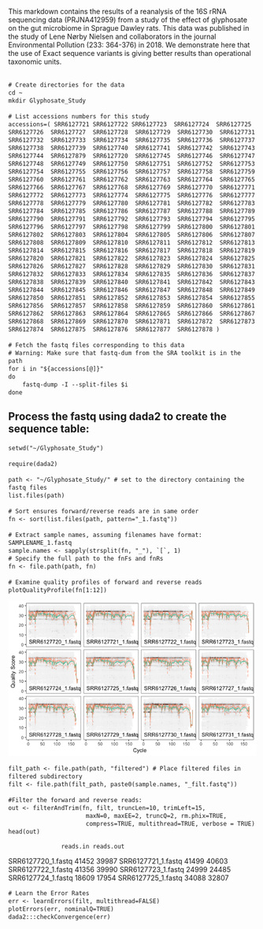This markdown contains the results of a reanalysis of the 16S rRNA sequencing data (PRJNA412959) from a study of the effect of glyphosate on the gut microbiome in Sprague Dawley rats. This data was published in the study of Lene Nørby Nielsen and collaborators in the journal Environmental Pollution (233: 364-376) in 2018. We demonstrate here that the use of Exact sequence variants is giving better results than operational taxonomic units.  

```{bash}

# Create directories for the data
cd ~
mkdir Glyphosate_Study

# List accessions numbers for this study
accessions=( SRR6127721 SRR6127722 SRR6127723  SRR6127724  SRR6127725  SRR6127726  SRR6127727  SRR6127728  SRR6127729  SRR6127730  SRR6127731  SRR6127732  SRR6127733  SRR6127734  SRR6127735  SRR6127736  SRR6127737  SRR6127738  SRR6127739  SRR6127740  SRR6127741  SRR6127742  SRR6127743  SRR6127744  SRR6127879  SRR6127720  SRR6127745  SRR6127746  SRR6127747  SRR6127748  SRR6127749  SRR6127750  SRR6127751  SRR6127752  SRR6127753  SRR6127754  SRR6127755  SRR6127756  SRR6127757  SRR6127758  SRR6127759  SRR6127760  SRR6127761  SRR6127762  SRR6127763  SRR6127764  SRR6127765  SRR6127766  SRR6127767  SRR6127768  SRR6127769  SRR6127770  SRR6127771  SRR6127772  SRR6127773  SRR6127774  SRR6127775  SRR6127776  SRR6127777  SRR6127778  SRR6127779  SRR6127780  SRR6127781  SRR6127782  SRR6127783  SRR6127784  SRR6127785  SRR6127786  SRR6127787  SRR6127788  SRR6127789  SRR6127790  SRR6127791  SRR6127792  SRR6127793  SRR6127794  SRR6127795  SRR6127796  SRR6127797  SRR6127798  SRR6127799  SRR6127800  SRR6127801  SRR6127802  SRR6127803  SRR6127804  SRR6127805  SRR6127806  SRR6127807  SRR6127808  SRR6127809  SRR6127810  SRR6127811  SRR6127812  SRR6127813  SRR6127814  SRR6127815  SRR6127816  SRR6127817  SRR6127818  SRR6127819  SRR6127820  SRR6127821  SRR6127822  SRR6127823  SRR6127824  SRR6127825  SRR6127826  SRR6127827  SRR6127828  SRR6127829  SRR6127830  SRR6127831  SRR6127832  SRR6127833  SRR6127834  SRR6127835  SRR6127836  SRR6127837  SRR6127838  SRR6127839  SRR6127840  SRR6127841  SRR6127842  SRR6127843  SRR6127844  SRR6127845  SRR6127846  SRR6127847  SRR6127848  SRR6127849  SRR6127850  SRR6127851  SRR6127852  SRR6127853  SRR6127854  SRR6127855  SRR6127856  SRR6127857  SRR6127858  SRR6127859  SRR6127860  SRR6127861  SRR6127862  SRR6127863  SRR6127864  SRR6127865  SRR6127866  SRR6127867  SRR6127868  SRR6127869  SRR6127870  SRR6127871  SRR6127872  SRR6127873  SRR6127874  SRR6127875  SRR6127876  SRR6127877  SRR6127878 )

# Fetch the fastq files corresponding to this data 
# Warning: Make sure that fastq-dum from the SRA toolkit is in the path
for i in "${accessions[@]}"
do
	fastq-dump -I --split-files $i
done

```


## Process the fastq using dada2 to create the sequence table:
```{r dada2, echo=FALSE}
setwd("~/Glyphosate_Study")

require(dada2)

path <- "~/Glyphosate_Study/" # set to the directory containing the fastq files 
list.files(path) 

# Sort ensures forward/reverse reads are in same order
fn <- sort(list.files(path, pattern="_1.fastq"))

# Extract sample names, assuming filenames have format: SAMPLENAME_1.fastq
sample.names <- sapply(strsplit(fn, "_"), `[`, 1)
# Specify the full path to the fnFs and fnRs
fn <- file.path(path, fn)

# Examine quality profiles of forward and reverse reads
plotQualityProfile(fn[1:12])

```

![](images/Figure_1.tiff?raw=true)

```
filt_path <- file.path(path, "filtered") # Place filtered files in filtered subdirectory
filt <- file.path(filt_path, paste0(sample.names, "_filt.fastq"))

#Filter the forward and reverse reads:
out <- filterAndTrim(fn, filt, truncLen=10, trimLeft=15, 
                      maxN=0, maxEE=2, truncQ=2, rm.phix=TRUE,
                      compress=TRUE, multithread=TRUE, verbose = TRUE)
head(out)

```

                   reads.in reads.out
SRR6127720_1.fastq    41452     39987
SRR6127721_1.fastq    41499     40603
SRR6127722_1.fastq    41356     39990
SRR6127723_1.fastq    24999     24485
SRR6127724_1.fastq    18609     17954
SRR6127725_1.fastq    34088     32807

```
# Learn the Error Rates 
err <- learnErrors(filt, multithread=FALSE)
plotErrors(err, nominalQ=TRUE)
dada2:::checkConvergence(err)
```

